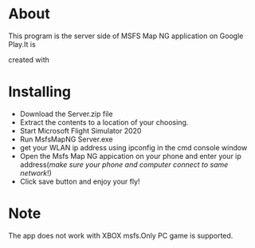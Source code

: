 

# About

This program is the server side of MSFS Map NG application on Google Play.It is 

created with 

[jsimconnect]: https://github.com/mharj/jsimconnect



# Installing

- Download the Server.zip file
- Extract the contents to a location of your choosing.
- Start Microsoft Flight Simulator 2020
- Run MsfsMapNG Server.exe
- get your WLAN ip address using ipconfig in the cmd console window
- Open the Msfs Map NG appication on your phone and enter your ip address(*make sure your phone and computer connect to same network*!)
-  Click save button and enjoy your fly!

# Note

The app does not work with XBOX msfs.Only  PC game is supported.
